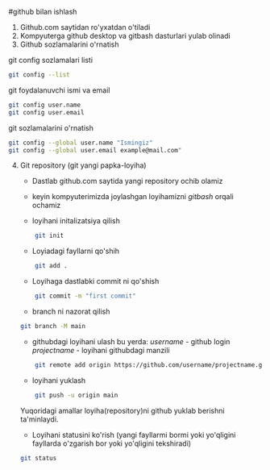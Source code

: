 #github bilan ishlash

1. Github.com saytidan ro'yxatdan o'tiladi
2. Kompyuterga github desktop va gitbash dasturlari yulab olinadi 
3. Github sozlamalarini o'rnatish

git config sozlamalari listi
```bash
git config --list
```

git foydalanuvchi ismi va email
```bash
git config user.name
git config user.email
```

git sozlamalarini o'rnatish
```bash
git config --global user.name "Ismingiz"
git config --global user.email example@mail.com"

```

4. Git repository (git yangi papka-loyiha)

	- Dastlab github.com saytida yangi repository ochib olamiz
	
	- keyin kompyuterimizda joylashgan loyihamizni _gitbash_ orqali ochamiz

	- loyihani initalizatsiya qilish
	```bash
		git init
	```

	- Loyiadagi fayllarni qo'shih
	```bash
		git add .
	```

	- Loyihaga dastlabki commit ni qo'shish 
	```bash
		git commit -m "first commit"
	```

	- branch ni nazorat qilish
	```bash
	git branch -M main	
	```

	- githubdagi loyihani ulash 
		bu yerda:
		 _username_ - github login
		 _projectname_ - loyihani githubdagi manzili
	```bash
		git remote add origin https://github.com/username/projectname.git
	```

	- loyihani yuklash
	```bash
		git push -u origin main
	```

	Yuqoridagi amallar loyiha(repository)ni github yuklab berishni ta'minlaydi.

	- Loyihani statusini ko'rish (yangi fayllarmi bormi yoki yo'qligini fayllarda o'zgarish bor yoki yo'qligini tekshiradi)
	```bash
	git status
	```